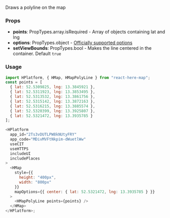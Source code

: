 Draws a polyline on the map

### Props

- **points**: PropTypes.array.isRequired - Array of objects containing lat and
  lng
- **options**: PropTypes.object -
  [Officially supported options](https://developer.here.com/documentation/maps/topics_api/h-map-polyline-options.html)
- **setViewBounds**: PropTypes.bool - Makes the line centered in the container.
  Default `true`

### Usage

```js
import HPlatform, { HMap, HMapPolyLine } from "react-here-map";
const points = [
  { lat: 52.5309825, lng: 13.3845921 },
  { lat: 52.5311923, lng: 13.3853495 },
  { lat: 52.5313532, lng: 13.3861756 },
  { lat: 52.5315142, lng: 13.3872163 },
  { lat: 52.5316215, lng: 13.3885574 },
  { lat: 52.5320399, lng: 13.3925807 },
  { lat: 52.5321472, lng: 13.3935785 }
];

<HPlatform
  app_id="2Ts3vDUTLPW8kNUtyFRY"
  app_code="MDivMVFtNkpim-dWuetlWw"
  useCIT
  useHTTPS
  includeUI
  includePlaces
>
  <HMap
    style={{
      height: "400px",
      width: "800px"
    }}
    mapOptions={{ center: { lat: 52.5321472, lng: 13.3935785 } }}
  >
    <HMapPolyLine points={points} />
  </HMap>
</HPlatform>;
```
